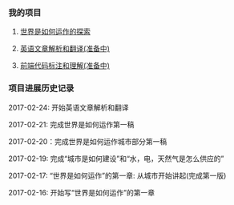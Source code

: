 ### 我的项目

1. <a href="/world/">世界是如何运作的探索</a>

2. <a href="/English/">英语文章解析和翻译(准备中)</a>

3. <a href="/webui/">前端代码标注和理解(准备中)</a>

### 项目进展历史记录

2017-02-24: 开始英语文章解析和翻译

2017-02-21: 完成世界是如何运作第一稿

2017-02-20：完成世界是如何运作城市部分第一稿

2017-02-19: 完成“城市是如何建设”和“水，电，天然气是怎么供应的”

2017-02-17: “世界是如何运作”的第一章: 从城市开始讲起(完成第一版)

2017-02-16: 开始写“世界是如何运作”的第一章
